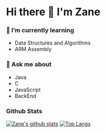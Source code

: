 # Hi there 👋 I'm Zane

### 🌱 I’m currently learning 

- Data Structures and Algorithms
- ARM Assembly

### 💬 Ask me about
- Java
- C
- JavaScript
- BackEnd
<!--
**zane0703/zane0703** is a ✨ _special_ ✨ repository because its `README.md` (this file) appears on your GitHub profile.

Here are some ideas to get you started:

- 🔭 I’m currently working on ...
- 🌱 I’m currently learning ...
- 👯 I’m looking to collaborate on ...
- 🤔 I’m looking for help with ...
- 💬 Ask me about ...
- 📫 How to reach me: ...
- 😄 Pronouns: ...
- ⚡ Fun fact: ...
-->
### Github Stats

[![Zane's github stats](https://github-readme-stats.vercel.app/api?username=zane0703&show_icons=true&theme=dark&bg_color=000000&border_color=000000&icon_color=3333ff)](https://github.com/anuraghazra/github-readme-stats)
[![Top Langs](https://github-readme-stats.vercel.app/api/top-langs/?username=zane0703&layout=compact)](https://github.com/anuraghazra/github-readme-stats)
